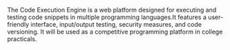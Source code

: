 The Code Execution Engine is a web platform designed for executing and testing code snippets in multiple programming languages.It features a user-friendly interface, input/output testing, security measures, and code versioning. It will be used as a competitive programming platform in college practicals.
